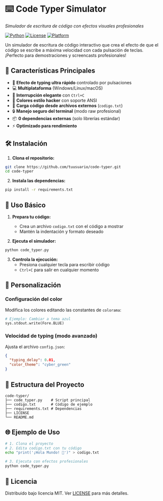 # ⌨️ Code Typer Simulator

_Simulador de escritura de código con efectos visuales profesionales_

[![Python](https://img.shields.io/badge/Python-3.8%2B-blue?logo=python)](https://www.python.org/)
[![License](https://img.shields.io/badge/License-MIT-green)](LICENSE)
[![Platform](https://img.shields.io/badge/Platform-Windows%20%7C%20Linux%20%7C%20macOS-lightgrey)](https://github.com/tuusuario/code-typer)

Un simulador de escritura de código interactivo que crea el efecto de que el código se escribe a máxima velocidad con cada pulsación de teclas. ¡Perfecto para demostraciones y screencasts profesionales!

## 🌟 Características Principales

- 🚀 **Efecto de typing ultra rápido** controlado por pulsaciones
- 💻 **Multiplataforma** (Windows/Linux/macOS)
- 🛑 **Interrupción elegante** con `Ctrl+C`
- 🎨 **Colores estilo hacker** con soporte ANSI
- 📁 **Carga código desde archivos externos** (`codigo.txt`)
- 🔒 **Manejo seguro del terminal** (modo raw profesional)
- 📦 **0 dependencias externas** (solo librerías estándar)
- ⚡ **Optimizado para rendimiento**

## 🛠️ Instalación

1. **Clona el repositorio:**
```bash
git clone https://github.com/tuusuario/code-typer.git
cd code-typer
```

2. **Instala las dependencias:**
```bash
pip install -r requirements.txt
```

## 🚀 Uso Básico

1. **Prepara tu código:**
   - Crea un archivo `codigo.txt` con el código a mostrar
   - Mantén la indentación y formato deseado

2. **Ejecuta el simulador:**
```bash
python code_typer.py
```

3. **Controla la ejecución:**
   - Presiona cualquier tecla para escribir código
   - `Ctrl+C` para salir en cualquier momento

## 🎨 Personalización

### Configuración del color
Modifica los colores editando las constantes de `colorama`:
```python
# Ejemplo: Cambiar a tema azul
sys.stdout.write(Fore.BLUE)
```

### Velocidad de typing (modo avanzado)
Ajusta el archivo `config.json`:
```json
{
  "typing_delay": 0.01,
  "color_theme": "cyber_green"
}
```

## 📂 Estructura del Proyecto
```
code-typer/
├── code_typer.py    # Script principal
├── codigo.txt       # Código de ejemplo
├── requirements.txt # Dependencias
├── LICENSE
└── README.md
```

## 🌐 Ejemplo de Uso
```bash
# 1. Clona el proyecto
# 2. Edita codigo.txt con tu código
echo "print('¡Hola Mundo! 🚀')" > codigo.txt

# 3. Ejecuta con efectos profesionales
python code_typer.py
```

## 📜 Licencia
Distribuido bajo licencia MIT. Ver [LICENSE](LICENSE) para más detalles.

